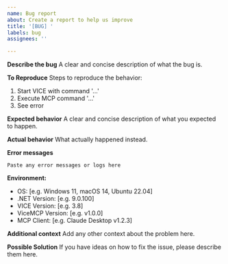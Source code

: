```yaml
---
name: Bug report
about: Create a report to help us improve
title: '[BUG] '
labels: bug
assignees: ''

---
```


**Describe the bug**
A clear and concise description of what the bug is.

**To Reproduce**
Steps to reproduce the behavior:
1. Start VICE with command '...'
2. Execute MCP command '...'
3. See error

**Expected behavior**
A clear and concise description of what you expected to happen.

**Actual behavior**
What actually happened instead.

**Error messages**
```
Paste any error messages or logs here
```

**Environment:**
 - OS: [e.g. Windows 11, macOS 14, Ubuntu 22.04]
 - .NET Version: [e.g. 9.0.100]
 - VICE Version: [e.g. 3.8]
 - ViceMCP Version: [e.g. v1.0.0]
 - MCP Client: [e.g. Claude Desktop v1.2.3]

**Additional context**
Add any other context about the problem here.

**Possible Solution**
If you have ideas on how to fix the issue, please describe them here.